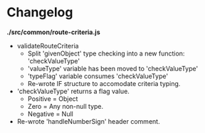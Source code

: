 # Changelog

**./src/common/route-criteria.js**
* validateRouteCriteria
	* Split 'givenObject' type checking into a new function: 'checkValueType'
	* 'valueType' variable has been moved to 'checkValueType'
	* 'typeFlag' variable consumes 'checkValueType'
	* Re-wrote IF structure to accomodate criteria typing.
* 'checkValueType' returns a flag value.
	* Positive = Object
	* Zero = Any non-null type.
	* Negative = Null
* Re-wrote 'handleNumberSign' header comment.